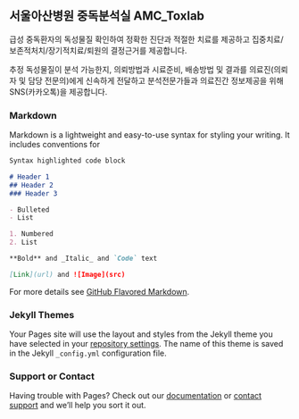 ## 서울아산병원 중독분석실 AMC_Toxlab

급성 중독환자의 독성물질 확인하여 정확한 진단과 적절한 치료를 제공하고 집중치료/보존적처치/장기적치료/퇴원의 결정근거를 제공합니다. 

추정 독성물질이 분석 가능한지, 의뢰방법과 시료준비, 배송방법 및 결과를 의료진(의뢰자 및 담당 전문의)에게 신속하게 전달하고 분석전문가들과 의료진간 정보제공을 위해 SNS(카카오톡)을 제공합니다.

### Markdown

Markdown is a lightweight and easy-to-use syntax for styling your writing. It includes conventions for

```markdown
Syntax highlighted code block

# Header 1
## Header 2
### Header 3

- Bulleted
- List

1. Numbered
2. List

**Bold** and _Italic_ and `Code` text

[Link](url) and ![Image](src)
```

For more details see [GitHub Flavored Markdown](https://guides.github.com/features/mastering-markdown/).

### Jekyll Themes

Your Pages site will use the layout and styles from the Jekyll theme you have selected in your [repository settings](https://github.com/amctoxlab/amctoxlab.github.io/settings). The name of this theme is saved in the Jekyll `_config.yml` configuration file.

### Support or Contact

Having trouble with Pages? Check out our [documentation](https://help.github.com/categories/github-pages-basics/) or [contact support](https://github.com/contact) and we’ll help you sort it out.
